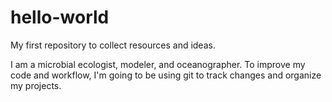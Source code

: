 # hello-world
My first repository to collect resources and ideas.

I am a microbial ecologist, modeler, and oceanographer. To improve my code and workflow, I'm going to be using git to track changes and organize my projects.
